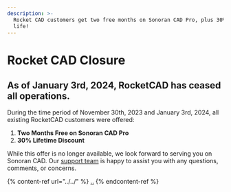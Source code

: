 ```yaml
---
description: >-
  Rocket CAD customers get two free months on Sonoran CAD Pro, plus 30% off for
  life!
---
```


# Rocket CAD Closure

## **As of January 3rd, 2024, RocketCAD has ceased all operations.**

During the time period of November 30th, 2023 and January 3rd, 2024, all existing RocketCAD customers were offered:

1. **Two Months Free on Sonoran CAD Pro**
2. **30% Lifetime Discount**

While this offer is no longer available, we look forward to serving you on Sonoran CAD. Our [support team](https://support.sonoransoftware.com) is happy to assist you with any questions, comments, or concerns.

{% content-ref url="../../" %}
[..](../../)
{% endcontent-ref %}
